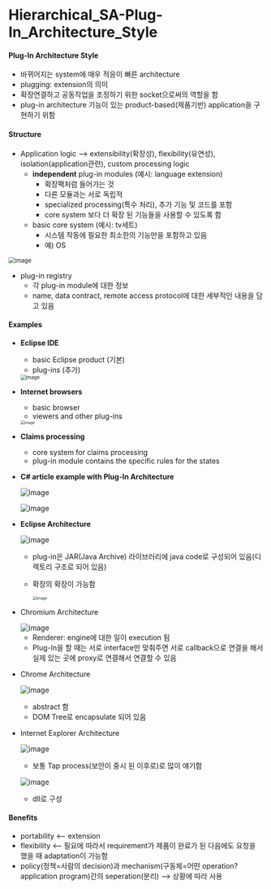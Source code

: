 # Hierarchical_SA-Plug-In_Architecture_Style

#### Plug-In Architecture Style

- 바뀌어지는 system에 매우 적응이 빠른 architecture
- plugging: extension의 의미
- 확장연결하고 공동작업을 조정하기 위한 socket으로써의 역할을 함
- plug-in architecture 기능이 있는 product-based(제품기반) application을 구현하기 위함



#### Structure

- Application logic --> extensibility(확장성), flexibility(유연성), isolation(application관련), custom processing logic
  - **independent** plug-in modules (예시: language extension)
    - 확장팩처럼 들어가는 것
    - 다른 모듈과는 서로 독립적
    - specialized processing(특수 처리), 추가 기능 및 코드를 포함
    - core system 보다 더 확장 된 기능들을 사용할 수 있도록 함
  - basic core system (예시: tv세트)
    - 시스템 작동에 필요한 최소한의 기능만을 포함하고 있음
    - 예) OS

<img src="https://user-images.githubusercontent.com/33410490/81708792-70719880-94ac-11ea-9b30-35917b15b6e6.png" alt="image" style="zoom:80%;" />

- plug-in registry
  - 각 plug-in module에 대한 정보
  - name, data contract, remote access protocol에 대한 세부적인 내용을 담고 있음

#### Examples

- **Eclipse IDE**

  - basic Eclipse product (기본)
  - plug-ins (추가)

  <img src="https://user-images.githubusercontent.com/33410490/81712163-45d50f00-94af-11ea-9d56-6f9d4a4b1314.png" alt="image" style="zoom:67%;" />

- **Internet browsers**

  - basic browser
  - viewers and other plug-ins

  <img src="https://user-images.githubusercontent.com/33410490/81712366-787f0780-94af-11ea-9b8e-f6d1ecd0e005.png" alt="image" style="zoom:50%;" />

- **Claims processing**

  - core system for claims processing
  - plug-in module contains the specific rules for the states

- **C# article example with Plug-In Architecture**

  ![image](https://user-images.githubusercontent.com/33410490/81710539-bf6bfd80-94ad-11ea-9ed9-bee0e13dcf02.png)

  ![image](https://user-images.githubusercontent.com/33410490/81711155-4ae58e80-94ae-11ea-9ed4-cb55fddc4de7.png)

- **Eclipse Architecture**

  ![image](https://user-images.githubusercontent.com/33410490/81711535-ba5b7e00-94ae-11ea-87c9-d96ad4470323.png)

  - plug-in은 JAR(Java Archive) 라이브러리에 java code로 구성되어 있음(디렉토리 구조로 되어 있음)

  - 확장의 확장이 가능함

    <img src="https://user-images.githubusercontent.com/33410490/81711894-07d7eb00-94af-11ea-9b6a-4452a073dd23.png" alt="image" style="zoom:50%;" />

- Chromium Architecture

  <img src="https://user-images.githubusercontent.com/33410490/81712696-e297ac80-94af-11ea-8c24-2900e8b168c8.png" alt="image"  />

  - Renderer: engine에 대한 일이 execution 됨
  - Plug-In을 할 때는 서로 interface만 맞춰주면 서로 callback으로 연결을 해서 실제 있는 곳에 proxy로 연결해서 연결할 수 있음

- Chrome Architecture

  ![image](https://user-images.githubusercontent.com/33410490/81713461-de1fc380-94b0-11ea-9b77-2b8ea07bf3ea.png)

  - abstract 함
  - DOM Tree로 encapsulate 되어 있음

- Internet Explorer Architecture

  ![image](https://user-images.githubusercontent.com/33410490/81713778-4373b480-94b1-11ea-8b23-2a9d74a8e8ec.png)

  - 보통 Tap process(보안이 중시 된 이후로)로 많이 얘기함

  ![image](https://user-images.githubusercontent.com/33410490/81714018-8fbef480-94b1-11ea-9328-ee1347bb590e.png)

  - dll로 구성

#### Benefits

- portability <-- extension
- flexibility <-- 필요에 따라서 requirement가 제품이 완료가 된 다음에도 요청을 했을 때 adaptation이 가능함
- policy(정책=사람의 decision)과 mechanism(구동체=어떤 operation? application program)간의 seperation(분리) --> 상황에 따라 사용